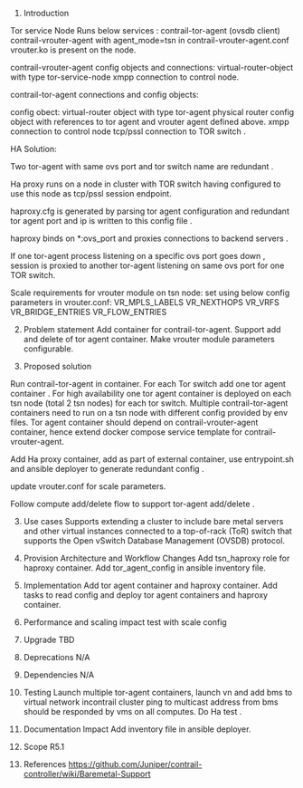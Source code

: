 1. Introduction

Tor service Node 
Runs below services :
contrail-tor-agent (ovsdb client) 
contrail-vrouter-agent with agent_mode=tsn in contrail-vrouter-agent.conf
vrouter.ko is present on the node.

contrail-vrouter-agent config objects and connections:
virtual-router-object with type tor-service-node
xmpp connection to control node.

contrail-tor-agent connections and config objects:

config obect:
virtual-router object with type tor-agent
physical router config object with references to tor agent and vrouter agent defined above.
xmpp connection to control node 
tcp/pssl connection to TOR switch .

HA Solution:

Two tor-agent with same ovs port and tor switch name are redundant .

Ha proxy runs on a node in cluster with TOR switch having configured to 
use this node as tcp/pssl session endpoint.

haproxy.cfg is generated by parsing tor agent configuration and redundant tor
agent port and ip is written to this config file .

haproxy binds on *:ovs_port and proxies connections to backend servers .

If one tor-agent process listening on a specific ovs port goes down , 
session is proxied to another tor-agent listening on same ovs port for one TOR switch.

Scale requirements for vrouter module on tsn node:
set using below config parameters in vrouter.conf:
VR_MPLS_LABELS VR_NEXTHOPS VR_VRFS VR_BRIDGE_ENTRIES VR_FLOW_ENTRIES

2. Problem statement
Add container for contrail-tor-agent.
Support add and delete of tor agent container.
Make vrouter module parameters configurable.

3. Proposed solution

Run contrail-tor-agent in container.
For each Tor switch add one tor agent container . For high availability one
tor agent container is deployed on each tsn node (total 2 tsn nodes) for
each tor switch. Multiple contrail-tor-agent containers need to run on a
tsn node with different config provided by env files. Tor agent container
should depend on contrail-vrouter-agent container, hence extend docker compose
service template for contrail-vrouter-agent.

Add Ha proxy container, add as part of external container, use entrypoint.sh and
ansible deployer to generate redundant config .

update vrouter.conf for scale parameters.

Follow compute add/delete flow to support tor-agent add/delete .

3. Use cases
Supports extending a cluster to include bare metal servers
and other virtual instances connected to a top-of-rack (ToR)
switch that supports the Open vSwitch Database Management (OVSDB) protocol. 

4. Provision Architecture and Workflow Changes
Add tsn_haproxy role for haproxy container.
Add tor_agent_config in ansible inventory file.

5.  Implementation
Add tor agent container and haproxy container.
Add tasks to read config and deploy tor agent containers 
and haproxy container.

5. Performance and scaling impact
test with scale config

6. Upgrade
TBD

7. Deprecations
N/A

8. Dependencies
N/A

9. Testing
Launch multiple tor-agent containers, launch vn and add 
bms to virtual network incontrail cluster ping to multicast 
address from bms should be responded by vms on all computes.
Do Ha test .

10. Documentation Impact
Add inventory file in ansible deployer.

11. Scope
R5.1

12. References
https://github.com/Juniper/contrail-controller/wiki/Baremetal-Support

